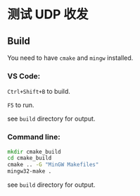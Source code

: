 # 测试 UDP 收发

## Build

You need to have `cmake` and `mingw` installed.

### VS Code:

`Ctrl+Shift+B` to build.

`F5` to run.

see `build` directory for output.

### Command line:

```cmd
mkdir cmake_build
cd cmake_build
cmake .. -G "MinGW Makefiles"
mingw32-make .
```

see `build` directory for output.
